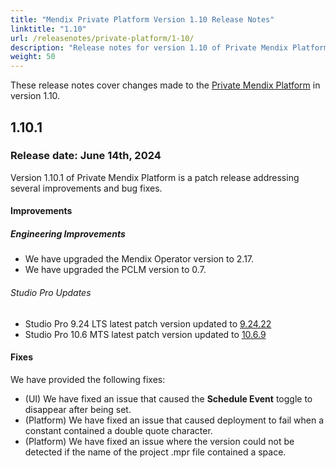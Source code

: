```yaml
---
title: "Mendix Private Platform Version 1.10 Release Notes"
linktitle: "1.10"
url: /releasenotes/private-platform/1-10/
description: "Release notes for version 1.10 of Private Mendix Platform"
weight: 50
---
```


These release notes cover changes made to the [Private Mendix Platform](/private-mendix-platform/) in version 1.10.

## 1.10.1

### Release date: June 14th, 2024

Version 1.10.1 of Private Mendix Platform is a patch release addressing several improvements and bug fixes.

#### Improvements

##### Engineering Improvements

* We have upgraded the Mendix Operator version to 2.17.
* We have upgraded the PCLM version to 0.7.

###### Studio Pro Updates

* Studio Pro 9.24 LTS latest patch version updated to [9.24.22](/releasenotes/studio-pro/9.24/#92422)
* Studio Pro 10.6 MTS latest patch version updated to [10.6.9](/releasenotes/studio-pro/10.6/#1069)

#### Fixes

We have provided the following fixes:

* (UI) We have fixed an issue that caused the **Schedule Event** toggle to disappear after being set.
* (Platform) We have fixed an issue that caused deployment to fail when a constant contained a double quote character.
* (Platform) We have fixed an issue where the version could not be detected if the name of the project .mpr file contained a space.
